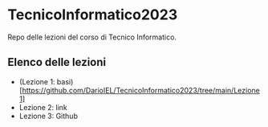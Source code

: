 # TecnicoInformatico2023
Repo delle lezioni del corso di Tecnico Informatico.

## Elenco delle lezioni
- (Lezione 1: basi)[https://github.com/DarioIEL/TecnicoInformatico2023/tree/main/Lezione1]
- Lezione 2: link
- Lezione 3: Github
